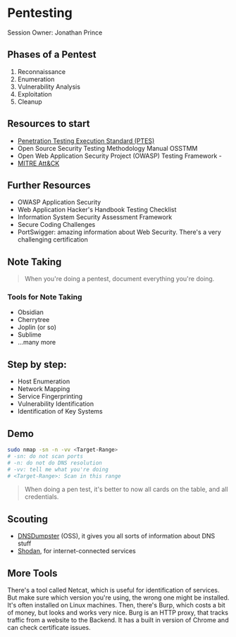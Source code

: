 # Pentesting

Session Owner: Jonathan Prince

## Phases of a Pentest

1. Reconnaissance
2. Enumeration
3. Vulnerability Analysis
4. Exploitation
5. Cleanup

## Resources to start

- [Penetration Testing Execution Standard (PTES)](http://www.pentest-standard.org/index.php/Main_Page)
- Open Source Security Testing Methodology Manual OSSTMM
- Open Web Application Security Project (OWASP) Testing Framework -
- [MITRE Att&CK](https://attack.mitre.org/)

## Further Resources

- OWASP Application Security
- Web Application Hacker's Handbook Testing Checklist
- Information System Security Assessment Framework
- Secure Coding Challenges
- PortSwigger: amazing information about Web Security. There's a very challenging certification

## Note Taking

> When you're doing a pentest, document everything you're doing.

### Tools for Note Taking

- Obsidian
- Cherrytree
- Joplin (or so)
- Sublime
- ...many more

## Step by step:

- Host Enumeration
- Network Mapping
- Service Fingerprinting
- Vulnerability Identification
- Identification of Key Systems

## Demo

```bash
sudo nmap -sn -n -vv <Target-Range>
# -sn: do not scan ports
# -n: do not do DNS resolution
# -vv: tell me what you're doing
# <Target-Range>: Scan in this range
```

> When doing a pen test, it's better to now all cards on the table, and all credentials.

## Scouting

- [DNSDumpster](https://dnsdumpster.com/) (OSS), it gives you all sorts of information about DNS stuff
- [Shodan](https://www.shodan.io/), for internet-connected services

## More Tools

There's a tool called Netcat, which is useful for identification of services. But make sure which version you're using, the wrong one might be installed. It's often installed on Linux machines.
Then, there's Burp, which costs a bit of money, but looks and works very nice.
Burg is an HTTP proxy, that tracks traffic from a website to the Backend. It has a built in version of Chrome and can check certificate issues.
